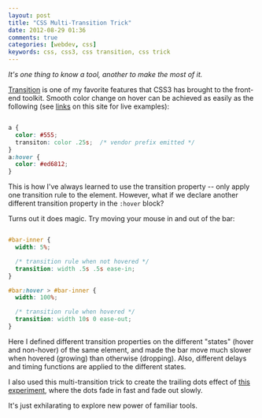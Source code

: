 ```yaml
---
layout: post
title: "CSS Multi-Transition Trick"
date: 2012-08-29 01:36
comments: true
categories: [webdev, css]
keywords: css, css3, css transition, css trick
---
```


_It's one thing to know a tool, another to make the most of it._

[Transition](http://www.webdesignerdepot.com/2010/01/css-transitions-101/) is one of my favorite features that CSS3 has brought to the front-end toolkit. Smooth color change on hover can be achieved as easily as the following (see [links](#) on this site for live examples):

``` css Smooth hover color change (anchor)

a {
  color: #555;
  transiton: color .25s;  /* vendor prefix emitted */
}
a:hover {
  color: #ed6812;
}

```

This is how I've always learned to use the transition property -- only apply one transition rule to the element. However, what if we declare another different transition property in the `:hover` block?

<!-- more -->

Turns out it does magic. Try moving your mouse in and out of the bar:

<div id="multi-transition-demo-bar">
  <div id="multi-transition-demo-bar-inner"></div>
</div>

``` css Gentle-growing & rapid-dropping

#bar-inner {
  width: 5%;

  /* transition rule when not hovered */
  transition: width .5s .5s ease-in;
}

#bar:hover > #bar-inner {
  width: 100%;

  /* transition rule when hovered */
  transition: width 10s 0 ease-out;
}

```

Here I defined different transition properties on the different "states" (hover and non-hover) of the same element, and made the bar move much slower when hovered (growing) than otherwise (dropping). Also, different delays and timing functions are applied to the different states.

I also used this multi-transition trick to create the trailing dots effect of [this experiment](/lab/grid/), where the dots fade in fast and fade out slowly.

It's just exhilarating to explore new power of familiar tools.